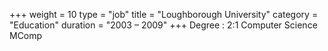 +++
weight = 10
type = "job"
title = "Loughborough University"
category = "Education"
duration = "2003 &ndash; 2009"
+++
Degree
: 2:1 Computer Science MComp
